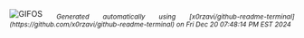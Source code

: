 <div align="justify">
<picture>
    <source media="(prefers-color-scheme: dark)" srcset="https://i.ibb.co/27MHDyd/output-gif.gif">
    <source media="(prefers-color-scheme: light)" srcset="https://i.ibb.co/27MHDyd/output-gif.gif">
    <img alt="GIFOS" src="https://i.ibb.co/27MHDyd/output-gif.gif">
</picture>
<sub><i>Generated automatically using [x0rzavi/github-readme-terminal](https://github.com/x0rzavi/github-readme-terminal) on Fri Dec 20 07:48:14 PM EST 2024</i></sub>
</div>

<!--  -->